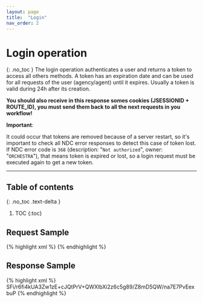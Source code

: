 ```yaml
---
layout: page
title:  "Login"
nav_order: 2
---
```


# Login operation
{: .no_toc }
The login operation authenticates a user and returns a token to access all others methods. A token has an expiration date and can be used for all requests of the user (agency/agent) until it expires. Usually a token is valid during 24h after its creation.

**You should also receive in this response somes cookies (JSESSIONID + ROUTE_ID), you must send them back to all the next requests in you workflow!**

__Important__:

It could occur that tokens are removed because of a server restart, so it's important to check all NDC error responses to detect this case of token lost. If NDC error code is `368` (description: "`Not authorized`", owner: "`ORCHESTRA`"), that means token is expired or lost, so a login request must be executed again to get a new token.

---------------------------------------

## Table of contents
{: .no_toc .text-delta }

1. TOC
{:toc}

## Request Sample

{% highlight xml %}
<LoginRQ Username="agency1234" Password="XXXX" xmlns="http://www.travelsoft.fr/orchestra/ndc/login"/>
{% endhighlight %}

## Response Sample

{% highlight xml %}
<LoginRS AuthStatus="Success" xmlns="http://www.travelsoft.fr/orchestra/ndc/login">
 <AuthToken ExpirationDate="2020-10-02T09:19:34.747+02:00">
    <Value>SFi/r6fi4kUA3Zw1zE+cJQtPrV+QWXlbXi2z6c5g89/Z8mD5QW/na7E7PvEexbuP</Value>
 </AuthToken>
</LoginRS>
{% endhighlight %}
